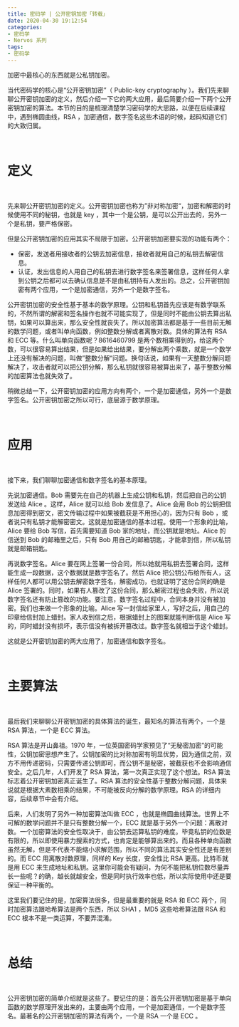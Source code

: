 ```yaml
---
title: 密码学 | 公开密钥加密「转载」
date: 2020-04-30 19:12:54
categories:
- 密码学
- Nervos 系列
tags:
- 密码学
---
```

加密中最核心的东西就是公私钥加密。

<!-- more -->

当代密码学的核心是“公开密钥加密”（ Public-key cryptography ）。我们先来聊聊公开密钥加密的定义，然后介绍一下它的两大应用，最后简要介绍一下两个公开密钥加密的算法。本节的目的是梳理清楚学习密码学的大思路，以便在后续课程中，遇到椭圆曲线，RSA ，加密通信，数字签名这些术语的时候，起码知道它们的大致归属。

<br/>

# 定义

<br/>

先来聊公开密钥加密的定义。公开密钥加密也称为”非对称加密“，加密和解密的时候使用不同的秘钥，也就是 key ，其中一个是公钥，是可以公开出去的，另外一个是私钥，要严格保密。

但是公开密钥加密的应用其实不局限于加密。公开密钥加密要实现的功能有两个：

- 保密，发送者用接收者的公钥去加密信息，接收者就用自己的私钥去解密信息。
- 认证，发出信息的人用自己的私钥去进行数字签名来签署信息，这样任何人拿到公钥之后都可以去确认信息是不是由私钥持有人发出的。总之，公开密钥加密有两个应用，一个是加密通信，另外一个是数字签名。

公开密钥加密的安全性基于基本的数学原理。公钥和私钥首先应该是有数学联系的，不然所谓的解密和签名操作也就不可能实现了，但是同时不能由公钥去算出私钥，如果可以算出来，那么安全性就丧失了。所以加密算法都是基于一些目前无解的数学问题，或者叫单向函数，例如整数分解或者离散对数。具体的算法有 RSA 和 ECC 等。什么叫单向函数呢？8616460799 是两个数相乘得到的，给这两个数，可以很容易算出结果，但是如果给出结果，要分解出两个乘数，就是一个数学上还没有解决的问题，叫做”整数分解“问题。换句话说，如果有一天整数分解问题解决了，攻击者就可以把公钥分解，那么私钥就很容易被算出来了，基于整数分解的加密算法也就失效了。

稍微总结一下，公开密钥加密的应用方向有两个，一个是加密通信，另外一个是数字签名。公开密钥加密之所以可行，底层源于数学原理。

<br/>

# 应用

<br/>

接下来，我们聊聊加密通信和数字签名的基本原理。

先说加密通信。Bob 需要先在自己的机器上生成公钥和私钥，然后把自己的公钥发送给 Alice 。这样，Alice 就可以给 Bob 发信息了。Alice 会用 Bob 的公钥把信息加密得到密文，密文传输过程中如果被截获是不用担心的，因为只有 Bob ，或者说只有私钥才能解密密文。这就是加密通信的基本过程。使用一个形象的比喻，Alice 要给 Bob 写信，首先需要知道 Bob 家的地址，而公钥就是地址。Alice 的信送到 Bob 的邮箱里之后，只有 Bob 用自己的邮箱钥匙，才能拿到信，所以私钥就是邮箱钥匙。

再说数字签名。Alice 要在网上签署一份合同，所以她就用私钥去签署合同，这样能生成一段数据，这个数据就是数字签名了。然后 Alice 把公钥公布给所有人，这样任何人都可以用公钥去解密数字签名，解密成功，也就证明了这份合同的确是 Alice 签署的。同时，如果有人篡改了这份合同，那么解密过程也会失败，所以说数字签名还有防止篡改的功能。要注意，数字签名过程中，合同本身并没有被加密。我们也来做一个形象的比喻。Alice 写一封信给家里人，写好之后，用自己的印章给信封加上蜡封。家人收到信之后，根据蜡封上的图案就能判断信是 Alice 写的，同时蜡封没有损坏，表示信没有被拆开篡改过。数字签名就相当于这个蜡封。

这就是公开密钥加密的两大应用了，加密通信和数字签名。

<br/>

# 主要算法

<br/>

最后我们来聊聊公开密钥加密的具体算法的诞生，最知名的算法有两个，一个是 RSA 算法，一个是 ECC 算法。

RSA 算法是开山鼻祖。1970 年，一位英国密码学家预见了“无秘密加密”的可能性，公钥加密思想产生了。公钥加密的比对称加密有明显优势，因为通信之前，双方不用传递密码，只需要传递公钥即可，而公钥不是秘密，被截获也不会影响通信安全。之后几年，人们开发了 RSA 算法，第一次真正实现了这个想法。RSA 算法标志着公开密钥加密真正诞生了。RSA 算法的安全性基于整数分解问题，具体来说就是根据大素数相乘的结果，不可能被反向分解的数学原理。RSA 的详细内容，后续章节中会有介绍。

后来，人们发明了另外一种加密算法叫做 ECC ，也就是椭圆曲线算法。世界上不可解的数学问题并不是只有整数分解一个，ECC 就是基于另外一个问题：离散对数。一个加密算法的安全性取决于，由公钥去运算私钥的难度。毕竟私钥的位数是有限的，所以即使用暴力搜索的方式，也肯定是能够算出来的。而且各种单向函数虽然无解，但是不代表不能缩小求解范围，所以不同的算法其实安全性还是有差别的。而 ECC 用离散对数原理，同样的 Key 长度，安全性比 RSA 更高。比特币就是用 ECC 来生成地址和私钥。这里你可能会有疑问，为何不能把私钥位数尽量弄长一些呢？的确，越长就越安全，但是同时执行效率也低，所以实际使用中还是要保证一种平衡的。

这里我们要记住的是，加密算法很多，但是最重要的就是 RSA 和 ECC 两个，同时加密算法跟哈希算法是两个东西，所以 SHA1 ，MD5 这些哈希算法跟 RSA 和 ECC 根本不是一类运算，不要弄混淆。

<br/>

# 总结

<br/>

公开密钥加密的简单介绍就是这些了。要记住的是：首先公开密钥加密是基于单向函数的数学原理开发出来的，主要由两个应用，一个是加密通信，一个是数字签名。最著名的公开密钥加密的算法有两个，一个是 RSA 一个是 ECC 。